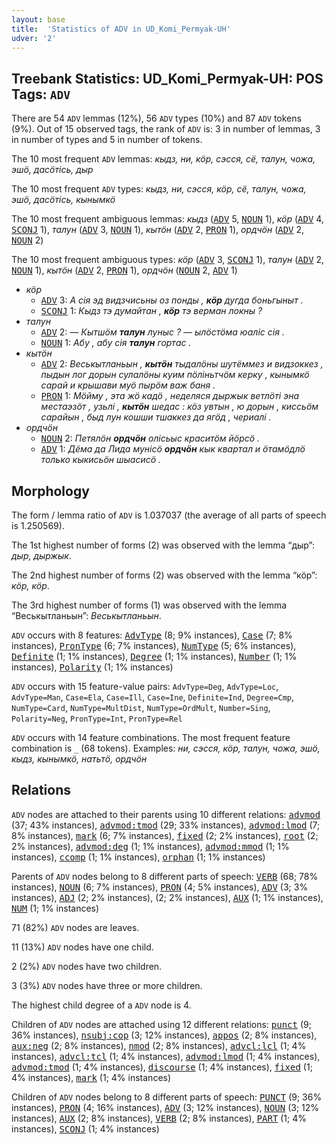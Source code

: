 ```yaml
---
layout: base
title:  'Statistics of ADV in UD_Komi_Permyak-UH'
udver: '2'
---
```


## Treebank Statistics: UD_Komi_Permyak-UH: POS Tags: `ADV`

There are 54 `ADV` lemmas (12%), 56 `ADV` types (10%) and 87 `ADV` tokens (9%).
Out of 15 observed tags, the rank of `ADV` is: 3 in number of lemmas, 3 in number of types and 5 in number of tokens.

The 10 most frequent `ADV` lemmas: <em>кыдз, ни, кӧр, сэсся, сё, талун, чожа, эшӧ, дасöтiсь, дыр</em>

The 10 most frequent `ADV` types:  <em>кыдз, ни, сэсся, кӧр, сё, талун, чожа, эшӧ, дасöтiсь, кынымкӧ</em>

The 10 most frequent ambiguous lemmas: <em>кыдз</em> (<tt><a href="koi_uh-pos-ADV.html">ADV</a></tt> 5, <tt><a href="koi_uh-pos-NOUN.html">NOUN</a></tt> 1), <em>кӧр</em> (<tt><a href="koi_uh-pos-ADV.html">ADV</a></tt> 4, <tt><a href="koi_uh-pos-SCONJ.html">SCONJ</a></tt> 1), <em>талун</em> (<tt><a href="koi_uh-pos-ADV.html">ADV</a></tt> 3, <tt><a href="koi_uh-pos-NOUN.html">NOUN</a></tt> 1), <em>кытӧн</em> (<tt><a href="koi_uh-pos-ADV.html">ADV</a></tt> 2, <tt><a href="koi_uh-pos-PRON.html">PRON</a></tt> 1), <em>ордчӧн</em> (<tt><a href="koi_uh-pos-ADV.html">ADV</a></tt> 2, <tt><a href="koi_uh-pos-NOUN.html">NOUN</a></tt> 2)

The 10 most frequent ambiguous types:  <em>кӧр</em> (<tt><a href="koi_uh-pos-ADV.html">ADV</a></tt> 3, <tt><a href="koi_uh-pos-SCONJ.html">SCONJ</a></tt> 1), <em>талун</em> (<tt><a href="koi_uh-pos-ADV.html">ADV</a></tt> 2, <tt><a href="koi_uh-pos-NOUN.html">NOUN</a></tt> 1), <em>кытӧн</em> (<tt><a href="koi_uh-pos-ADV.html">ADV</a></tt> 2, <tt><a href="koi_uh-pos-PRON.html">PRON</a></tt> 1), <em>ордчӧн</em> (<tt><a href="koi_uh-pos-NOUN.html">NOUN</a></tt> 2, <tt><a href="koi_uh-pos-ADV.html">ADV</a></tt> 1)


* <em>кӧр</em>
  * <tt><a href="koi_uh-pos-ADV.html">ADV</a></tt> 3: <em>А сія эд видзчисьны оз понды , <b>кӧр</b> дугда боньгыныт .</em>
  * <tt><a href="koi_uh-pos-SCONJ.html">SCONJ</a></tt> 1: <em>Кыдз тэ думайтан , <b>кӧр</b> тэ верман локны ?</em>
* <em>талун</em>
  * <tt><a href="koi_uh-pos-ADV.html">ADV</a></tt> 2: <em>— Кытшӧм <b>талун</b> луныс ? — ылӧстӧма юаліс сія .</em>
  * <tt><a href="koi_uh-pos-NOUN.html">NOUN</a></tt> 1: <em>Абу , абу сія <b>талун</b> гортас .</em>
* <em>кытӧн</em>
  * <tt><a href="koi_uh-pos-ADV.html">ADV</a></tt> 2: <em>Веськытланьын , <b>кытӧн</b> тыдалӧны шутёммез и видзоккез , пыдын лог дорын сулалӧны куим пӧліньтчӧм керку , кынымкӧ сарай и крышави муӧ пырӧм важ баня .</em>
  * <tt><a href="koi_uh-pos-PRON.html">PRON</a></tt> 1: <em>Мӧйму , эта жӧ кадӧ , неделяся дыржык ветлӧті эна местаэзӧт , узьлі , <b>кытӧн</b> шедас : кӧз увтын , ю дорын , киссьӧм сарайын , быд лун кошши тшаккез да ягӧд , чериалі .</em>
* <em>ордчӧн</em>
  * <tt><a href="koi_uh-pos-NOUN.html">NOUN</a></tt> 2: <em>Петялӧн <b>ордчӧн</b> олісьыс краситӧм йӧрсӧ .</em>
  * <tt><a href="koi_uh-pos-ADV.html">ADV</a></tt> 1: <em>Дёма да Лида мунісӧ <b>ордчӧн</b> кык квартал и ӧтамӧдлӧ только кыкисьӧн шыасисӧ .</em>

## Morphology

The form / lemma ratio of `ADV` is 1.037037 (the average of all parts of speech is 1.250569).

The 1st highest number of forms (2) was observed with the lemma “дыр”: <em>дыр, дыржык</em>.

The 2nd highest number of forms (2) was observed with the lemma “кӧр”: <em>кöр, кӧр</em>.

The 3rd highest number of forms (1) was observed with the lemma “Веськытланьын”: <em>Веськытланьын</em>.

`ADV` occurs with 8 features: <tt><a href="koi_uh-feat-AdvType.html">AdvType</a></tt> (8; 9% instances), <tt><a href="koi_uh-feat-Case.html">Case</a></tt> (7; 8% instances), <tt><a href="koi_uh-feat-PronType.html">PronType</a></tt> (6; 7% instances), <tt><a href="koi_uh-feat-NumType.html">NumType</a></tt> (5; 6% instances), <tt><a href="koi_uh-feat-Definite.html">Definite</a></tt> (1; 1% instances), <tt><a href="koi_uh-feat-Degree.html">Degree</a></tt> (1; 1% instances), <tt><a href="koi_uh-feat-Number.html">Number</a></tt> (1; 1% instances), <tt><a href="koi_uh-feat-Polarity.html">Polarity</a></tt> (1; 1% instances)

`ADV` occurs with 15 feature-value pairs: `AdvType=Deg`, `AdvType=Loc`, `AdvType=Man`, `Case=Ela`, `Case=Ill`, `Case=Ine`, `Definite=Ind`, `Degree=Cmp`, `NumType=Card`, `NumType=MultDist`, `NumType=OrdMult`, `Number=Sing`, `Polarity=Neg`, `PronType=Int`, `PronType=Rel`

`ADV` occurs with 14 feature combinations.
The most frequent feature combination is `_` (68 tokens).
Examples: <em>ни, сэсся, кӧр, талун, чожа, эшӧ, кыдз, кынымкӧ, натьтö, ордчӧн</em>


## Relations

`ADV` nodes are attached to their parents using 10 different relations: <tt><a href="koi_uh-dep-advmod.html">advmod</a></tt> (37; 43% instances), <tt><a href="koi_uh-dep-advmod-tmod.html">advmod:tmod</a></tt> (29; 33% instances), <tt><a href="koi_uh-dep-advmod-lmod.html">advmod:lmod</a></tt> (7; 8% instances), <tt><a href="koi_uh-dep-mark.html">mark</a></tt> (6; 7% instances), <tt><a href="koi_uh-dep-fixed.html">fixed</a></tt> (2; 2% instances), <tt><a href="koi_uh-dep-root.html">root</a></tt> (2; 2% instances), <tt><a href="koi_uh-dep-advmod-deg.html">advmod:deg</a></tt> (1; 1% instances), <tt><a href="koi_uh-dep-advmod-mmod.html">advmod:mmod</a></tt> (1; 1% instances), <tt><a href="koi_uh-dep-ccomp.html">ccomp</a></tt> (1; 1% instances), <tt><a href="koi_uh-dep-orphan.html">orphan</a></tt> (1; 1% instances)

Parents of `ADV` nodes belong to 8 different parts of speech: <tt><a href="koi_uh-pos-VERB.html">VERB</a></tt> (68; 78% instances), <tt><a href="koi_uh-pos-NOUN.html">NOUN</a></tt> (6; 7% instances), <tt><a href="koi_uh-pos-PRON.html">PRON</a></tt> (4; 5% instances), <tt><a href="koi_uh-pos-ADV.html">ADV</a></tt> (3; 3% instances), <tt><a href="koi_uh-pos-ADJ.html">ADJ</a></tt> (2; 2% instances),  (2; 2% instances), <tt><a href="koi_uh-pos-AUX.html">AUX</a></tt> (1; 1% instances), <tt><a href="koi_uh-pos-NUM.html">NUM</a></tt> (1; 1% instances)

71 (82%) `ADV` nodes are leaves.

11 (13%) `ADV` nodes have one child.

2 (2%) `ADV` nodes have two children.

3 (3%) `ADV` nodes have three or more children.

The highest child degree of a `ADV` node is 4.

Children of `ADV` nodes are attached using 12 different relations: <tt><a href="koi_uh-dep-punct.html">punct</a></tt> (9; 36% instances), <tt><a href="koi_uh-dep-nsubj-cop.html">nsubj:cop</a></tt> (3; 12% instances), <tt><a href="koi_uh-dep-appos.html">appos</a></tt> (2; 8% instances), <tt><a href="koi_uh-dep-aux-neg.html">aux:neg</a></tt> (2; 8% instances), <tt><a href="koi_uh-dep-nmod.html">nmod</a></tt> (2; 8% instances), <tt><a href="koi_uh-dep-advcl-lcl.html">advcl:lcl</a></tt> (1; 4% instances), <tt><a href="koi_uh-dep-advcl-tcl.html">advcl:tcl</a></tt> (1; 4% instances), <tt><a href="koi_uh-dep-advmod-lmod.html">advmod:lmod</a></tt> (1; 4% instances), <tt><a href="koi_uh-dep-advmod-tmod.html">advmod:tmod</a></tt> (1; 4% instances), <tt><a href="koi_uh-dep-discourse.html">discourse</a></tt> (1; 4% instances), <tt><a href="koi_uh-dep-fixed.html">fixed</a></tt> (1; 4% instances), <tt><a href="koi_uh-dep-mark.html">mark</a></tt> (1; 4% instances)

Children of `ADV` nodes belong to 8 different parts of speech: <tt><a href="koi_uh-pos-PUNCT.html">PUNCT</a></tt> (9; 36% instances), <tt><a href="koi_uh-pos-PRON.html">PRON</a></tt> (4; 16% instances), <tt><a href="koi_uh-pos-ADV.html">ADV</a></tt> (3; 12% instances), <tt><a href="koi_uh-pos-NOUN.html">NOUN</a></tt> (3; 12% instances), <tt><a href="koi_uh-pos-AUX.html">AUX</a></tt> (2; 8% instances), <tt><a href="koi_uh-pos-VERB.html">VERB</a></tt> (2; 8% instances), <tt><a href="koi_uh-pos-PART.html">PART</a></tt> (1; 4% instances), <tt><a href="koi_uh-pos-SCONJ.html">SCONJ</a></tt> (1; 4% instances)


